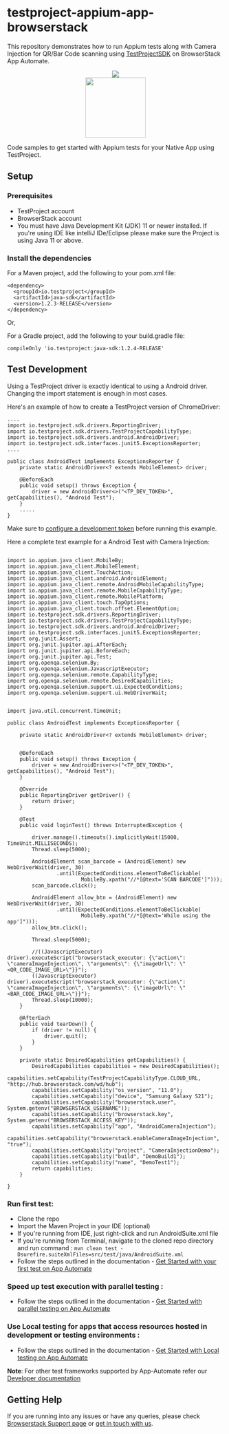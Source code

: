 # testproject-appium-app-browserstack
This repository demonstrates how to run Appium tests along with Camera Injection for QR/Bar Code scanning using [TestProjectSDK](https://app.testproject.io/#/integrations/sdk) on BrowserStack App Automate.

<div align="center">
<img src = "https://www.browserstack.com/images/layout/browserstack-logo-600x315.png" > <br>
<img src = "https://webdriver.io/img/webdriverio.png"  height="140px">
</div>

Code samples to get started with Appium tests for your Native App using TestProject.

## Setup

### Prerequisites

* TestProject account
* BrowserStack account 
* You must have Java Development Kit (JDK) 11 or newer installed. If you're using IDE like intelliJ IDe/Eclipse please make sure the Project is using Java 11 or above.

### Install the dependencies

For a Maven project, add the following to your pom.xml file:

```
<dependency>
  <groupId>io.testproject</groupId>
  <artifactId>java-sdk</artifactId>
  <version>1.2.3-RELEASE</version>
</dependency>
```

Or,

For a Gradle project, add the following to your build.gradle file:

```
compileOnly 'io.testproject:java-sdk:1.2.4-RELEASE'
```

## Test Development

Using a TestProject driver is exactly identical to using a Android driver. Changing the import statement is enough in most cases.

Here's an example of how to create a TestProject version of ChromeDriver:

```
....
import io.testproject.sdk.drivers.ReportingDriver;
import io.testproject.sdk.drivers.TestProjectCapabilityType;
import io.testproject.sdk.drivers.android.AndroidDriver;
import io.testproject.sdk.interfaces.junit5.ExceptionsReporter;
....

public class AndroidTest implements ExceptionsReporter {
    private static AndroidDriver<? extends MobileElement> driver;

    @BeforeEach
    public void setup() throws Exception {
        driver = new AndroidDriver<>("<TP_DEV_TOKEN>", getCapabilities(), "Android Test");
    }
    .....
}  
```

Make sure to [configure a development token](https://app.testproject.io/#/integrations/sdk) before running this example.

Here a complete test example for a Android Test with Camera Injection:

```

import io.appium.java_client.MobileBy;
import io.appium.java_client.MobileElement;
import io.appium.java_client.TouchAction;
import io.appium.java_client.android.AndroidElement;
import io.appium.java_client.remote.AndroidMobileCapabilityType;
import io.appium.java_client.remote.MobileCapabilityType;
import io.appium.java_client.remote.MobilePlatform;
import io.appium.java_client.touch.TapOptions;
import io.appium.java_client.touch.offset.ElementOption;
import io.testproject.sdk.drivers.ReportingDriver;
import io.testproject.sdk.drivers.TestProjectCapabilityType;
import io.testproject.sdk.drivers.android.AndroidDriver;
import io.testproject.sdk.interfaces.junit5.ExceptionsReporter;
import org.junit.Assert;
import org.junit.jupiter.api.AfterEach;
import org.junit.jupiter.api.BeforeEach;
import org.junit.jupiter.api.Test;
import org.openqa.selenium.By;
import org.openqa.selenium.JavascriptExecutor;
import org.openqa.selenium.remote.CapabilityType;
import org.openqa.selenium.remote.DesiredCapabilities;
import org.openqa.selenium.support.ui.ExpectedConditions;
import org.openqa.selenium.support.ui.WebDriverWait;


import java.util.concurrent.TimeUnit;

public class AndroidTest implements ExceptionsReporter {

    private static AndroidDriver<? extends MobileElement> driver;


    @BeforeEach
    public void setup() throws Exception {
        driver = new AndroidDriver<>("<TP_DEV_TOKEN>", getCapabilities(), "Android Test");
    }

    @Override
    public ReportingDriver getDriver() {
        return driver;
    }

    @Test
    public void loginTest() throws InterruptedException {

        driver.manage().timeouts().implicitlyWait(15000, TimeUnit.MILLISECONDS);
        Thread.sleep(5000);

        AndroidElement scan_barcode = (AndroidElement) new WebDriverWait(driver, 30)
                .until(ExpectedConditions.elementToBeClickable(
                        MobileBy.xpath("//*[@text='SCAN BARCODE']")));
        scan_barcode.click();

        AndroidElement allow_btn = (AndroidElement) new WebDriverWait(driver, 30)
                .until(ExpectedConditions.elementToBeClickable(
                        MobileBy.xpath("//*[@text='While using the app']")));
        allow_btn.click();

        Thread.sleep(5000);

        //((JavascriptExecutor) driver).executeScript("browserstack_executor: {\"action\": \"cameraImageInjection\", \"arguments\": {\"imageUrl\": \"<QR_CODE_IMAGE_URL>\"}}");
        ((JavascriptExecutor) driver).executeScript("browserstack_executor: {\"action\": \"cameraImageInjection\", \"arguments\": {\"imageUrl\": \"<BAR_CODE_IMAGE_URL>\"}}");
        Thread.sleep(10000);
    }

    @AfterEach
    public void tearDown() {
        if (driver != null) {
            driver.quit();
        }
    }

    private static DesiredCapabilities getCapabilities() {
        DesiredCapabilities capabilities = new DesiredCapabilities();
        capabilities.setCapability(TestProjectCapabilityType.CLOUD_URL, "http://hub.browserstack.com/wd/hub");
        capabilities.setCapability("os_version", "11.0");
        capabilities.setCapability("device", "Samsung Galaxy S21");
        capabilities.setCapability("browserstack.user", System.getenv("BROWSERSTACK_USERNAME"));
        capabilities.setCapability("browserstack.key", System.getenv("BROWSERSTACK_ACCESS_KEY"));
        capabilities.setCapability("app", "AndroidCameraInjection");
        capabilities.setCapability("browserstack.enableCameraImageInjection", "true");
        capabilities.setCapability("project", "CameraInjectionDemo");
        capabilities.setCapability("build", "DemoBuild1");
        capabilities.setCapability("name", "DemoTest1");
        return capabilities;
    }

}

```


### Run first test:
  - Clone the repo
  - Import the Maven Project in your IDE (optional)
  - If you're running from IDE, just right-click and run AndroidSuite.xml file
  - If you're running from Terminal, navigate to the cloned repo directory and run command : ``` mvn clean test -Dsurefire.suiteXmlFiles=src/test/java/AndroidSuite.xml ```
  - Follow the steps outlined in the documentation - [Get Started with your first test on App Automate](https://www.browserstack.com/docs/app-automate/appium/getting-started/java/junit)

### Speed up test execution with parallel testing :

- Follow the steps outlined in the documentation - [Get Started with parallel testing on App Automate](https://www.browserstack.com/docs/app-automate/appium/getting-started/java/junit/parallelize-tests)

### Use Local testing for apps that access resources hosted in development or testing environments :

- Follow the steps outlined in the documentation - [Get Started with Local testing on App Automate](https://www.browserstack.com/docs/app-automate/appium/getting-started/java/junit/local-testing)

**Note**: For other test frameworks supported by App-Automate refer our [Developer documentation](https://www.browserstack.com/docs/)

## Getting Help

If you are running into any issues or have any queries, please check [Browserstack Support page](https://www.browserstack.com/support/app-automate) or [get in touch with us](https://www.browserstack.com/contact?ref=help).

